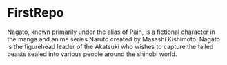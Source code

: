 # FirstRepo
<p>Nagato, known primarily under the alias of Pain, is a fictional character in the manga and anime series Naruto created by Masashi Kishimoto. Nagato is the figurehead leader of the Akatsuki who wishes to capture the tailed beasts sealed into various people around the shinobi world.</p>
